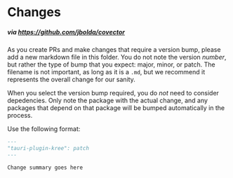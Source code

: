 # Changes
##### via https://github.com/jbolda/covector

As you create PRs and make changes that require a version bump, please add a new markdown file in this folder. You do not note the version *number*, but rather the type of bump that you expect: major, minor, or patch. The filename is not important, as long as it is a `.md`, but we recommend it represents the overall change for our sanity.

When you select the version bump required, you do *not* need to consider depedencies. Only note the package with the actual change, and any packages that depend on that package will be bumped automatically in the process.

Use the following format:
```md
---
"tauri-plugin-kree": patch
---

Change summary goes here

```